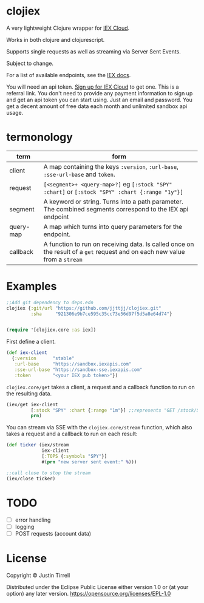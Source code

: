 # clojiex 

A very lightweight Clojure wrapper for [IEX Cloud](https://iexcloud.io/docs/api/). 

Works in both clojure and clojurescript. 

Supports single requests as well as streaming via Server Sent Events.

Subject to change.

For a list of available endpoints, see the [IEX docs](https://iexcloud.io/docs/api/). 

You will need an api token. [Sign up for IEX Cloud](https://iexcloud.io/s/6292bbcc) to get one. This is a referral link. You don't need to provide any payment information to sign up and get an api token you can start using. Just an email and password. You get a decent amount of free data each month and unlimited sandbox api usage.

# termonology


| term      | form                                                                                                                       |
|-----------|----------------------------------------------------------------------------------------------------------------------------|
| client    | A map containing the keys `:version`, `:url-base`, `:sse-url-base` and `token`.                                            |
| request   | `[<segment>+ <query-map>?]` eg `[:stock "SPY" :chart]` or `[:stock "SPY" :chart {:range "1y"}]`                            |
| segment   | A keyword or string. Turns into a path parameter. The combined segments correspond to the IEX api endpoint                 |
| query-map | A map which turns into query parameters for the endpoint.                                                                  |
| callback  | A function to run on receiving data. Is called once on the result of a `get` request and on each new value from a `stream` |                                               |

# Examples

```clojure
;;Add git dependency to deps.edn
clojiex {:git/url "https://github.com/jjttjj/clojiex.git"
         :sha     "921306e9b7ce595c35cc73e56d97f5d5a8e64d74"}
```

```clojure

(require '[clojiex.core :as iex])

```

First define a client.

```clojure
(def iex-client
  {:version      "stable"
   :url-base     "https://sandbox.iexapis.com"
   :sse-url-base "https://sandbox-sse.iexapis.com"
   :token        "<your IEX pub token>"})
```

`clojiex.core/get` takes a client, a request and a callback function to run on the resulting data.

```clojure
(iex/get iex-client
         [:stock "SPY" :chart {:range "1m"}] ;;represents "GET /stock/SPY/chart/"
         prn)
```


You can stream via SSE with the `clojiex.core/stream` function, which also takes a request and a callback to run on each result: 

```clojure
(def ticker (iex/stream
             iex-client
             [:TOPS {:symbols "SPY"}]
             #(prn "new server sent event:" %)))

;;call close to stop the stream
(iex/close ticker)

```

# TODO 

- [ ] error handling
- [ ] logging
- [ ] POST requests (account data)

# License

Copyright © Justin Tirrell

Distributed under the Eclipse Public License either version 1.0 or (at your option) any later version. https://opensource.org/licenses/EPL-1.0
